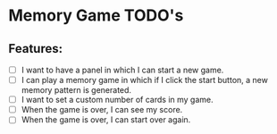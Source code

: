 # Memory Game TODO's

## Features:

- [ ] I want to have a panel in which I can start a new game.
- [ ] I can play a memory game in which if I click the start button, a new memory pattern is generated.
- [ ] I want to set a custom number of cards in my game.
- [ ] When the game is over, I can see my score.
- [ ] When the game is over, I can start over again.

